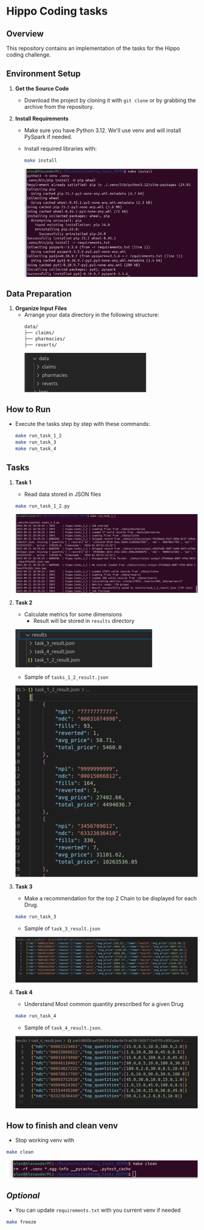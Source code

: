 # Hippo Coding tasks

## Overview
This repository contains an implementation of the tasks for the Hippo coding challenge.

## Environment Setup
1. **Get the Source Code**
   - Download the project by cloning it with `git clone` or by grabbing the archive from the repository.

2. **Install Requirements**
   - Make sure you have Python 3.12. We'll use venv and will install PySpark if needed.
   - Install required libraries with:
     ```bash
     make install
     ```

     ![alt text](images/image_make.png)

## Data Preparation
1. **Organize Input Files**
   - Arrange your data directory in the following structure:
     ```
     data/
     ├── claims/
     ├── pharmacies/
     ├── reverts/
     ```
     ![directory organization](images/image.png)


## How to Run
- Execute the tasks step by step with these commands:
  ```bash
  make run_task_1_2
  make run_task_3
  make run_task_4
  ```


## Tasks
1. **Task 1**
   - Read data stored in JSON files
   ```bash
   make run_task_1_2.py
   ```

   ![alt text](images/image_result_1_2.png)

2. **Task 2**
   - Calculate metrics for some dimensions 
      - Result will be stored in `results` directory

   ![result](images/image-2.png)

   - Sample of `tasks_1_2_result.json`

   ![Sample results](images/image-3.png)

3. **Task 3**
   - Make a recommendation for the top 2 Chain to be displayed for each Drug.
   ```bash
   make run_task_3
   ```

   - Sample of `task_3_result.json`

   ![alt text](images/image_result_task_3.png)

4. **Task 4**
   - Understand Most common quantity prescribed for a given Drug
   ```bash
   make run_task_4
   ```

   - Sample of `task_4_result.json`.

   ![alt text](images/image-5.png)


## How to finish and clean venv
   - Stop working venv with
   ```bash
   make clean
   ```

   ![alt text](images/image_clean.png)


## *Optional*
   - You can update `requirements.txt` with you current venv if needed
   ```bash
   make freeze
   ```


